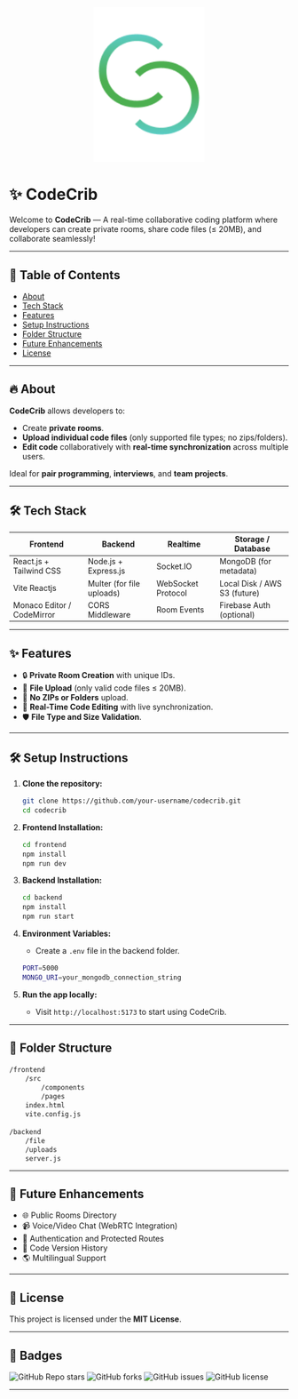 <p align="center">
  <img src="./codecrib/src/assets/logo.png" alt="CodeCrib Logo" width="200"/>
</p>

# ✨ CodeCrib

Welcome to **CodeCrib** — A real-time collaborative coding platform where developers can create private rooms, share code files (≤ 20MB), and collaborate seamlessly!

---

## 📜 Table of Contents
- [About](#-about)
- [Tech Stack](#-tech-stack)
- [Features](#-features)
- [Setup Instructions](#-setup-instructions)
- [Folder Structure](#-folder-structure)
- [Future Enhancements](#-future-enhancements)
- [License](#-license)

---

## 🔥 About

**CodeCrib** allows developers to:
- Create **private rooms**.
- **Upload individual code files** (only supported file types; no zips/folders).
- **Edit code** collaboratively with **real-time synchronization** across multiple users.

Ideal for **pair programming**, **interviews**, and **team projects**.

---

## 🛠️ Tech Stack

| Frontend         | Backend             | Realtime           | Storage / Database      |
|------------------|----------------------|--------------------|--------------------------|
| React.js + Tailwind CSS | Node.js + Express.js | Socket.IO          | MongoDB (for metadata)   |
| Vite Reactjs | Multer (for file uploads) | WebSocket Protocol | Local Disk / AWS S3 (future) |
| Monaco Editor / CodeMirror | CORS Middleware | Room Events | Firebase Auth (optional) |

---

## ✨ Features

- 🔒 **Private Room Creation** with unique IDs.
- 📂 **File Upload** (only valid code files ≤ 20MB).
- 🚫 **No ZIPs or Folders** upload.
- 🔄 **Real-Time Code Editing** with live synchronization.
- 🛡️ **File Type and Size Validation**.

---

## 🛠️ Setup Instructions

1. **Clone the repository:**
   ```bash
   git clone https://github.com/your-username/codecrib.git
   cd codecrib
   ```

2. **Frontend Installation:**
   ```bash
   cd frontend
   npm install
   npm run dev
   ```

3. **Backend Installation:**
   ```bash
   cd backend
   npm install
   npm run start
   ```

4. **Environment Variables:**
   - Create a `.env` file in the backend folder.
   ```bash
   PORT=5000
   MONGO_URI=your_mongodb_connection_string
   ```

5. **Run the app locally:**
   - Visit `http://localhost:5173` to start using CodeCrib.

---

## 📁 Folder Structure

```
/frontend
    /src
        /components
        /pages
    index.html
    vite.config.js

/backend
    /file
    /uploads
    server.js
```

---

## 🚀 Future Enhancements

- 🌐 Public Rooms Directory
- 📹 Voice/Video Chat (WebRTC Integration)
- 🧹 Authentication and Protected Routes
- 📜 Code Version History
- 🌎 Multilingual Support

---

## 📄 License

This project is licensed under the **MIT License**.

---

## 🔖 Badges

![GitHub Repo stars](https://img.shields.io/github/stars/ravindraogg/codecrib?style=social)
![GitHub forks](https://img.shields.io/github/forks/ravindraogg/codecrib?style=social)
![GitHub issues](https://img.shields.io/github/issues/ravindraogg/codecrib)
![GitHub license](https://img.shields.io/github/license/ravindraogg/codecrib)

---
